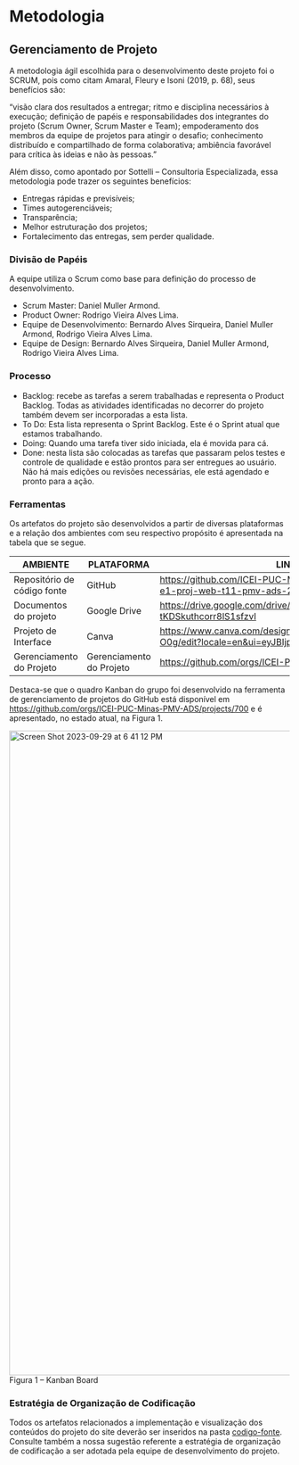 
# Metodologia


## Gerenciamento de Projeto
A metodologia ágil escolhida para o desenvolvimento deste projeto foi o SCRUM, pois como citam Amaral, Fleury e Isoni (2019, p. 68), seus benefícios são:

“visão clara dos resultados a entregar; ritmo e disciplina necessários à execução; definição de papéis e responsabilidades dos integrantes do projeto (Scrum Owner, Scrum Master e Team); empoderamento dos membros da equipe de projetos para atingir o desafio; conhecimento distribuído e compartilhado de forma colaborativa; ambiência favorável para crítica às ideias e não às pessoas.”

Além disso, como apontado por Sottelli – Consultoria Especializada, essa metodologia pode trazer os seguintes benefícios:
- Entregas rápidas e previsíveis;
- Times autogerenciáveis;
- Transparência;
- Melhor estruturação dos projetos;
- Fortalecimento das entregas, sem perder qualidade.


### Divisão de Papéis

A equipe utiliza o Scrum como base para definição do processo de desenvolvimento.
- Scrum Master: Daniel Muller Armond.
- Product Owner: Rodrigo Vieira Alves Lima.
- Equipe de Desenvolvimento: Bernardo Alves Sirqueira, Daniel Muller Armond, Rodrigo Vieira Alves Lima.
- Equipe de Design: Bernardo Alves Sirqueira, Daniel Muller Armond, Rodrigo Vieira Alves Lima.


### Processo
- Backlog: recebe as tarefas a serem trabalhadas e representa o Product Backlog. Todas as atividades identificadas no decorrer do projeto também devem ser incorporadas a esta lista. 
- To Do: Esta lista representa o Sprint Backlog. Este é o Sprint atual que estamos trabalhando. 
- Doing: Quando uma tarefa tiver sido iniciada, ela é movida para cá. 
- Done: nesta lista são colocadas as tarefas que passaram pelos testes e controle de qualidade e estão prontos para ser entregues ao usuário. Não há mais edições ou revisões necessárias, ele está agendado e pronto para a ação.
  
### Ferramentas

Os artefatos do projeto são desenvolvidos a partir de diversas plataformas e a relação dos ambientes com seu respectivo propósito é apresentada na tabela que se segue.

| AMBIENTE                            | PLATAFORMA                         | LINK DE ACESSO                         |
|-------------------------------------|------------------------------------|----------------------------------------|
| Repositório de código fonte         | GitHub                             | https://github.com/ICEI-PUC-Minas-PMV-ADS/pmv-ads-2023-2-e1-proj-web-t11-pmv-ads-2023-2-e1-proj-vendaingressos|
| Documentos do projeto               | Google Drive                       |https://drive.google.com/drive/folders/1WmcM98Lz9N-tKDSkuthcorr8lS1sfzvI|
| Projeto de Interface                | Canva                              |https://www.canva.com/design/DAFvpdPBxhQ/JeevDX0kVXUPg3VAS8-O0g/edit?locale=en&ui=eyJBIjp7IkUiOnsiQSI6dHJ1ZX19fQ |
| Gerenciamento do Projeto            | Gerenciamento do Projeto           |https://github.com/orgs/ICEI-PUC-Minas-PMV-ADS/projects/700|

Destaca-se que o quadro Kanban do grupo foi desenvolvido na ferramenta de gerenciamento de projetos do GitHub está disponível em https://github.com/orgs/ICEI-PUC-Minas-PMV-ADS/projects/700  e é apresentado, no estado atual, na Figura 1. 

<img width="1156" alt="Screen Shot 2023-09-29 at 6 41 12 PM" src="https://github.com/ICEI-PUC-Minas-PMV-ADS/pmv-ads-2023-2-e1-proj-web-t11-pmv-ads-2023-2-e1-proj-vendaingressos/assets/145787867/4a42bed8-ca14-46a4-a4e1-26cdddf3902a">
Figura 1 – Kanban Board



### Estratégia de Organização de Codificação 

Todos os artefatos relacionados a implementação e visualização dos conteúdos do projeto do site deverão ser inseridos na pasta [codigo-fonte](http://https://github.com/ICEI-PUC-Minas-PMV-ADS/WebApplicationProject-Template-v2/tree/main/codigo-fonte). Consulte também a nossa sugestão referente a estratégia de organização de codificação a ser adotada pela equipe de desenvolvimento do projeto.
